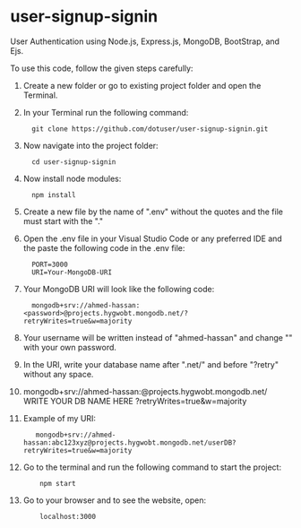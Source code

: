 # user-signup-signin

User Authentication using Node.js, Express.js, MongoDB, BootStrap, and Ejs.

To use this code, follow the given steps carefully:

1.  Create a new folder or go to existing project folder and open the Terminal.

2.  In your Terminal run the following command:

          git clone https://github.com/dotuser/user-signup-signin.git


3.  Now navigate into the project folder:

          cd user-signup-signin


4.  Now install node modules:

          npm install


5.  Create a new file by the name of ".env" without the quotes and the file must start with the "."

6.  Open the .env file in your Visual Studio Code or any preferred IDE and the paste the following code in the .env file:

          PORT=3000
          URI=Your-MongoDB-URI

7.  Your MongoDB URI will look like the following code:

          mongodb+srv://ahmed-hassan:<password>@projects.hygwobt.mongodb.net/?retryWrites=true&w=majority

8.  Your username will be written instead of "ahmed-hassan" and change "<password>" with your own password.

9.  In the URI, write your database name after ".net/" and before "?retry" without any space.

10. mongodb+srv://ahmed-hassan:<password>@projects.hygwobt.mongodb.net/ WRITE YOUR DB NAME HERE ?retryWrites=true&w=majority

11. Example of my URI:

           mongodb+srv://ahmed-hassan:abc123xyz@projects.hygwobt.mongodb.net/userDB?retryWrites=true&w=majority

12. Go to the terminal and run the following command to start the project:

            npm start

13. Go to your browser and to see the website, open:

            localhost:3000
